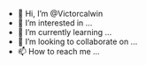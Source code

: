 - 👋 Hi, I’m @Victorcalwin
- 👀 I’m interested in ...
- 🌱 I’m currently learning ...
- 💞️ I’m looking to collaborate on ...
- 📫 How to reach me ...

<!---
Victorcalwin/Victorcalwin is a ✨ special ✨ repository because its `README.md` (this file) appears on your GitHub profile.
You can click the Preview link to take a look at your changes.
--->
